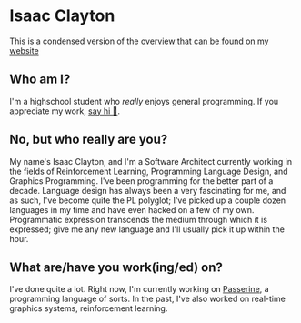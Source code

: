 # Isaac Clayton
This is a condensed version of the [overview that can be found on my website](https://www.slightknack.dev/home)

## Who am I?
I'm a highschool student who *really* enjoys general programming. If you appreciate my work, [say hi 👋](mailto:hello@slightknack.dev).

## No, but who really are you?
My name's Isaac Clayton, and I'm a Software Architect currently working in the fields of Reinforcement Learning, Programming Language Design, and Graphics Programming. I've been programming for the better part of a decade. Language design has always been a very fascinating for me, and as such, I've become quite the PL polyglot; I've picked up a couple dozen languages in my time and have even hacked on a few of my own. Programmatic expression transcends the medium through which it is expressed; give me any new language and I'll usually pick it up within the hour.

## What are/have you work(ing/ed) on?
I've done quite a lot. Right now, I'm currently working on [Passerine](https://github.com/vrtbl/passerine), a programming language of sorts. In the past, I've also worked on real-time graphics systems, reinforcement learning. 
